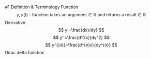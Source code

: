 #1 Definition & Terminology
Function
$$
y,y(t)\text{ - function takes an argument}\in\mathbb{R}\text{ and returns a result}\in\mathbb{R}
$$
Derivative:
$$
y'=\frac{dx}{dy}
$$
$$
y''=\frac{d^2x}{dy^2}
$$
$$
y^{(n)}=\frac{d^{n}x}{dy^{n}}
$$
Dirac delta function
$$
$$
